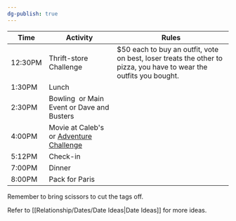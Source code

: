 ```yaml
---
dg-publish: true
---
```

| Time    | Activity                                                                                                       | Rules                                                                                                              |
| ------- | -------------------------------------------------------------------------------------------------------------- | ------------------------------------------------------------------------------------------------------------------ |
| 12:30PM | Thrift-store Challenge                                                                                         | $50 each to buy an outfit, vote on best, loser treats the other to pizza, you have to wear the outfits you bought. |
| 1:30PM  | Lunch                                                                                                          |                                                                                                                    |
| 2:30PM  | Bowling  or Main Event or Dave and Busters                                                                     |                                                                                                                    |
| 4:00PM  | Movie at Caleb's or [Adventure Challenge](https://www.theadventurechallenge.com/products/couples-edition-book) |                                                                                                                    |
| 5:12PM  | Check-in                                                                                                       |                                                                                                                    |
| 7:00PM  | Dinner                                                                                                         |                                                                                                                    |
| 8:00PM  | Pack for Paris                                                                                                 |                                                                                                                    |

Remember to bring scissors to cut the tags off. 

Refer to [[Relationship/Dates/Date Ideas\|Date Ideas]] for more ideas.